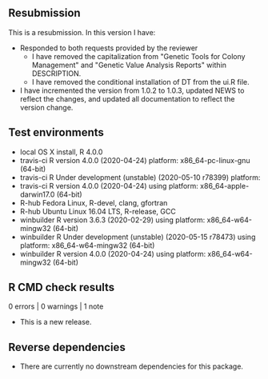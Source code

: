 ## Resubmission
This is a resubmission. In this version I have:

* Responded to both requests provided by the reviewer
  - I have removed the capitalization from "Genetic Tools for Colony 
    Management" and "Genetic Value Analysis Reports" within DESCRIPTION.
  - I have removed the conditional installation of DT from the ui.R file.
* I have incremented the version from 1.0.2 to 1.0.3, updated NEWS to reflect
  the changes, and updated all documentation to reflect the version change.

## Test environments
* local OS X install, R 4.0.0
* travis-ci R version 4.0.0 (2020-04-24) platform: x86_64-pc-linux-gnu (64-bit)
* travis-ci R Under development (unstable) (2020-05-10 r78399) platform: 
* travis-ci R version 4.0.0 (2020-04-24) using platform: 
  x86_64-apple-darwin17.0 (64-bit)
* R-hub Fedora Linux, R-devel, clang, gfortran
* R-hub Ubuntu Linux 16.04 LTS, R-release, GCC
* winbuilder R version 3.6.3 (2020-02-29) using platform: 
  x86_64-w64-mingw32 (64-bit)
* winbuilder R Under development (unstable) (2020-05-15 r78473)
  using platform: x86_64-w64-mingw32 (64-bit)
* winbuilder R version 4.0.0 (2020-04-24) using platform: 
  x86_64-w64-mingw32 (64-bit)

## R CMD check results

0 errors | 0 warnings | 1 note

* This is a new release.

## Reverse dependencies

* There are currently no downstream dependencies for this package.

